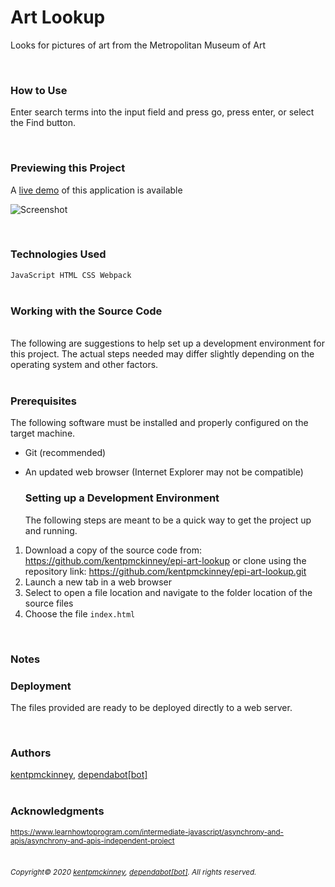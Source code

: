 
# Art Lookup

Looks for pictures of art from the Metropolitan Museum of Art

  <br/>

### How to Use
Enter search terms into the input field and press go, press enter, or select the Find button.

<br/>

### Previewing this Project
A [live demo](https://kentpmckinney.github.io/epi-art-lookup) of this application is available

![Screenshot](http://kentpmckinney.github.io/epi-art-lookup/epi-art-lookup.gif)

<br/>

### Technologies Used

  <code>JavaScript
HTML
CSS
Webpack</code>
  <br/>
  <br/>

### Working with the Source Code

<!-- <details markdown="1">
  <summary markdown="1">Instructions</summary> -->

  <br markdown="1"/>
  The following are suggestions to help set up a development environment for this project. The actual steps needed may differ slightly depending on the operating system and other factors.

  <br markdown="1"/>
  <br markdown="1"/>

  ### Prerequisites

  The following software must be installed and properly configured on the target machine. 

  

* Git (recommended)
* An updated web browser (Internet Explorer may not be compatible)
  <br markdown="1"/>

  ### Setting up a Development Environment

  The following steps are meant to be a quick way to get the project up and running.

  
1. Download a copy of the source code from: https://github.com/kentpmckinney/epi-art-lookup or clone using the repository link: https://github.com/kentpmckinney/epi-art-lookup.git
1. Launch a new tab in a web browser
1. Select to open a file location and navigate to the folder location of the source files
1. Choose the file <code>index.html</code>
  <br markdown="1"/>

  ### Notes

  

  ### Deployment

  The files provided are ready to be deployed directly to a web server.

<!-- </details> -->

<br markdown="1"/>

### Authors

[kentpmckinney](https://github.com/kentpmckinney), [dependabot[bot]](https://github.com/apps/dependabot)
<br markdown="1"/>
<br markdown="1"/>

### Acknowledgments

<sub markdown="1">https://www.learnhowtoprogram.com/intermediate-javascript/asynchrony-and-apis/asynchrony-and-apis-independent-project</sub>
<br markdown="1"/>
<br markdown="1"/>

###### <sub markdown="1">Copyright&copy; 2020 [kentpmckinney](https://github.com/kentpmckinney), [dependabot[bot]](https://github.com/apps/dependabot). All rights reserved.</sub>